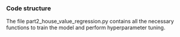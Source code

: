 ### Code structure
The file part2_house_value_regression.py contains all the necessary functions to train the model and perform hyperparameter tuning.
